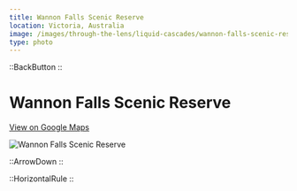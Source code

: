 ```yaml
---
title: Wannon Falls Scenic Reserve
location: Victoria, Australia
image: /images/through-the-lens/liquid-cascades/wannon-falls-scenic-reserve.jpg
type: photo
---
```


::BackButton
::

# Wannon Falls Scenic Reserve

<a href="https://www.google.com/maps/search/?api=1&query=Wannon+Falls,+Victoria,+Australia" target="_blank" rel="noopener noreferrer">View on Google Maps</a>

![Wannon Falls Scenic Reserve](/images/through-the-lens/liquid-cascades/wannon-falls-scenic-reserve.jpg)

<div class="mb-8"></div>

::ArrowDown
::

<div class="mb-8"></div>

::HorizontalRule
::
